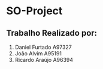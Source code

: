 # SO-Project

## Trabalho Realizado por: 

1. Daniel Furtado A97327
2. João Alvim A95191
3. Ricardo Araújo A96394
